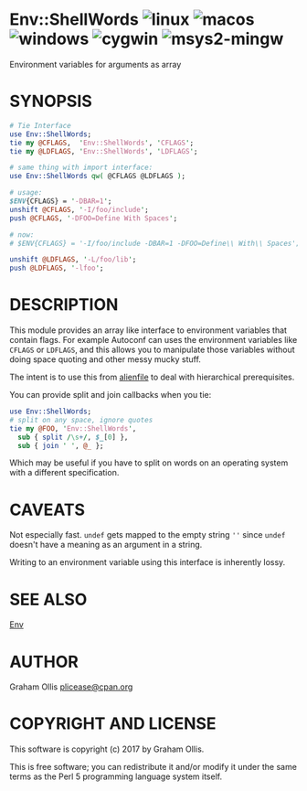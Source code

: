 # Env::ShellWords ![linux](https://github.com/PerlAlien/Env-ShellWords/workflows/linux/badge.svg) ![macos](https://github.com/PerlAlien/Env-ShellWords/workflows/macos/badge.svg) ![windows](https://github.com/PerlAlien/Env-ShellWords/workflows/windows/badge.svg) ![cygwin](https://github.com/PerlAlien/Env-ShellWords/workflows/cygwin/badge.svg) ![msys2-mingw](https://github.com/PerlAlien/Env-ShellWords/workflows/msys2-mingw/badge.svg)

Environment variables for arguments as array

# SYNOPSIS

```perl
# Tie Interface
use Env::ShellWords;
tie my @CFLAGS,  'Env::ShellWords', 'CFLAGS';
tie my @LDFLAGS, 'Env::ShellWords', 'LDFLAGS';

# same thing with import interface:
use Env::ShellWords qw( @CFLAGS @LDFLAGS );

# usage:
$ENV{CFLAGS} = '-DBAR=1';
unshift @CFLAGS, '-I/foo/include';
push @CFLAGS, '-DFOO=Define With Spaces';

# now:
# $ENV{CFLAGS} = '-I/foo/include -DBAR=1 -DFOO=Define\\ With\\ Spaces';

unshift @LDFLAGS, '-L/foo/lib';
push @LDFLAGS, '-lfoo';
```

# DESCRIPTION

This module provides an array like interface to environment variables
that contain flags.  For example Autoconf can uses the environment
variables like `CFLAGS` or `LDFLAGS`, and this allows you to manipulate
those variables without doing space quoting and other messy mucky stuff.

The intent is to use this from [alienfile](https://metacpan.org/pod/alienfile) to deal with hierarchical
prerequisites.

You can provide split and join callbacks when you tie:

```perl
use Env::ShellWords;
# split on any space, ignore quotes
tie my @FOO, 'Env::ShellWords',
  sub { split /\s+/, $_[0] },
  sub { join ' ', @_ };
```

Which may be useful if you have to split on words on an operating
system with a different specification.

# CAVEATS

Not especially fast.  `undef` gets mapped to the empty string `''`
since `undef` doesn't have a meaning as an argument in a string.

Writing to an environment variable using this interface is inherently
lossy.

# SEE ALSO

[Env](https://metacpan.org/pod/Env)

# AUTHOR

Graham Ollis <plicease@cpan.org>

# COPYRIGHT AND LICENSE

This software is copyright (c) 2017 by Graham Ollis.

This is free software; you can redistribute it and/or modify it under
the same terms as the Perl 5 programming language system itself.
